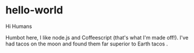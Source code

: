 # hello-world

Hi Humans 

Humbot here, I like node.js and Coffeescript (that's what I'm made off!).
I've had tacos on the moon and found them far superior to Earth tacos
.
